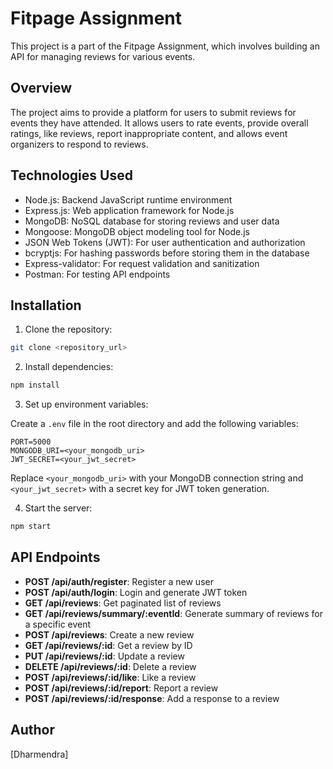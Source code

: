 # Fitpage Assignment

This project is a part of the Fitpage Assignment, which involves building an API for managing reviews for various events.

## Overview

The project aims to provide a platform for users to submit reviews for events they have attended. It allows users to rate events, provide overall ratings, like reviews, report inappropriate content, and allows event organizers to respond to reviews.

## Technologies Used

- Node.js: Backend JavaScript runtime environment
- Express.js: Web application framework for Node.js
- MongoDB: NoSQL database for storing reviews and user data
- Mongoose: MongoDB object modeling tool for Node.js
- JSON Web Tokens (JWT): For user authentication and authorization
- bcryptjs: For hashing passwords before storing them in the database
- Express-validator: For request validation and sanitization
- Postman: For testing API endpoints

## Installation

1. Clone the repository:

```bash
git clone <repository_url>
```

2. Install dependencies:

```bash
npm install
```

3. Set up environment variables:

Create a `.env` file in the root directory and add the following variables:

```env
PORT=5000
MONGODB_URI=<your_mongodb_uri>
JWT_SECRET=<your_jwt_secret>
```

Replace `<your_mongodb_uri>` with your MongoDB connection string and `<your_jwt_secret>` with a secret key for JWT token generation.

4. Start the server:

```bash
npm start
```

## API Endpoints

- **POST /api/auth/register**: Register a new user
- **POST /api/auth/login**: Login and generate JWT token
- **GET /api/reviews**: Get paginated list of reviews
- **GET /api/reviews/summary/:eventId**: Generate summary of reviews for a specific event
- **POST /api/reviews**: Create a new review
- **GET /api/reviews/:id**: Get a review by ID
- **PUT /api/reviews/:id**: Update a review
- **DELETE /api/reviews/:id**: Delete a review
- **POST /api/reviews/:id/like**: Like a review
- **POST /api/reviews/:id/report**: Report a review
- **POST /api/reviews/:id/response**: Add a response to a review

## Author

[Dharmendra]